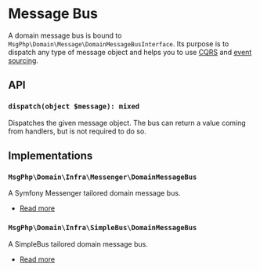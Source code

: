 # Message Bus

A domain message bus is bound to `MsgPhp\Domain\Message\DomainMessageBusInterface`. Its purpose is to dispatch any type
of message object and helps you to use [CQRS](cqrs.md) and [event sourcing](../event-sourcing/event-handlers.md).

## API

### `dispatch(object $message): mixed`

Dispatches the given message object. The bus can return a value coming from handlers, but is not required to do so.

## Implementations

### `MsgPhp\Domain\Infra\Messenger\DomainMessageBus`

A Symfony Messenger tailored domain message bus.

- [Read more](../infrastructure/symfony-messenger.md#domain-message-bus)

### `MsgPhp\Domain\Infra\SimpleBus\DomainMessageBus`

A SimpleBus tailored domain message bus.

- [Read more](../infrastructure/simple-bus.md#domain-message-bus)

